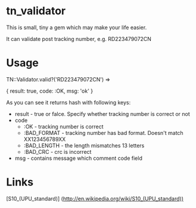 tn_validator
============

This is small, tiny a gem which may make your life easier.

It can validate post tracking number, e.g. RD223479072CN

Usage
=====

TN::Validator.valid?('RD223479072CN') =>

{
  result: true,
  code: :OK,
  msg: 'ok'
}

As you can see it returns hash with following keys:

* result - true or falce. Specify whether tracking number is correct or not
* code
  * :OK - tracking number is correct
  * :BAD_FORMAT - tracking number has bad format. Doesn't match XX123456789XX
  * :BAD_LENGTH - the length mismatches 13 letters
  * :BAD_CRC - crc is incorrect
* msg - contains message which comment code field


Links
=====

[S10_(UPU_standard)] (http://en.wikipedia.org/wiki/S10_(UPU_standard))
